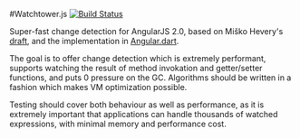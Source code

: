 #Watchtower.js [![Build Status](https://travis-ci.org/caitp/watchtower.js.png?branch=master)](https://travis-ci.org/caitp/watchtower.js)

Super-fast change detection for AngularJS 2.0, based on Miško Hevery's
[draft](https://docs.google.com/document/d/10W46qDNO8Dl0Uye3QX0oUDPYAwaPl0qNy73TVLjd1WI/edit?usp=sharing),
and the implementation in [Angular.dart](https://github.com/angular/angular.dart/blob/master/lib/change_detection/).

The goal is to offer change detection which is extremely performant, supports watching the result of method
invokation and getter/setter functions, and puts 0 pressure on the GC. Algorithms should be written in a
fashion which makes VM optimization possible.

Testing should cover both behaviour as well as performance, as it is extremely important that applications
can handle thousands of watched expressions, with minimal memory and performance cost.
